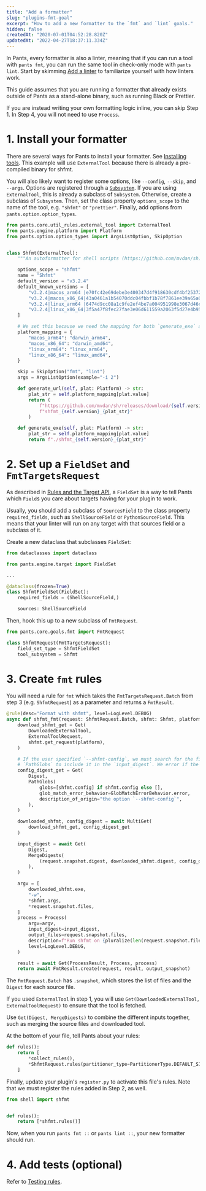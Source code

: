 ```yaml
---
title: "Add a formatter"
slug: "plugins-fmt-goal"
excerpt: "How to add a new formatter to the `fmt` and `lint` goals."
hidden: false
createdAt: "2020-07-01T04:52:28.820Z"
updatedAt: "2022-04-27T18:37:11.334Z"
---
```

In Pants, every formatter is also a linter, meaning that if you can run a tool with `pants fmt`,
you can run the same tool in check-only mode with `pants lint`.
Start by skimming [Add a linter](doc:plugins-lint-goal) to familiarize yourself with how linters work.

This guide assumes that you are running a formatter that already exists outside of Pants as a stand-alone binary, such as running Black or Prettier.

If you are instead writing your own formatting logic inline, you can skip Step 1. In Step 4, you will not need to use `Process`.

# 1. Install your formatter

There are several ways for Pants to install your formatter. See [Installing tools](doc:rules-api-installing-tools).
This example will use `ExternalTool` because there is already a pre-compiled binary for shfmt.

You will also likely want to register some options, like `--config`, `--skip`, and `--args`.
Options are registered through a [`Subsystem`](doc:rules-api-subsystems).
If you are using `ExternalTool`, this is already a subclass of `Subsystem`.
Otherwise, create a subclass of `Subsystem`. Then, set the class property `options_scope` to the
name of the tool, e.g. `"shfmt"` or `"prettier"`. Finally, add options from `pants.option.option_types`.

```python
from pants.core.util_rules.external_tool import ExternalTool
from pants.engine.platform import Platform
from pants.option.option_types import ArgsListOption, SkipOption


class Shfmt(ExternalTool):
    """An autoformatter for shell scripts (https://github.com/mvdan/sh)."""

    options_scope = "shfmt"
    name = "Shfmt"
    default_version = "v3.2.4"
    default_known_versions = [
        "v3.2.4|macos_arm64 |e70fc42e69debe3e400347d4f918630cdf4bf2537277d672bbc43490387508ec|2998546",
        "v3.2.4|macos_x86_64|43a0461a1b54070ddc04fbbf1b78f7861ee39a65a61f5466d15a39c4aba4f917|2980208",
        "v3.2.4|linux_arm64 |6474d9cc08a1c9fe2ef4be7a004951998e3067d46cf55a011ddd5ff7bfab3de6|2752512",
        "v3.2.4|linux_x86_64|3f5a47f8fec27fae3e06d611559a2063f5d27e4b9501171dde9959b8c60a3538|2797568",
    ]

    # We set this because we need the mapping for both `generate_exe` and `generate_url`.
    platform_mapping = {
        "macos_arm64": "darwin_arm64",
        "macos_x86_64": "darwin_amd64",
        "linux_arm64": "linux_arm64",
        "linux_x86_64": "linux_amd64",
    }

    skip = SkipOption("fmt", "lint")
    args = ArgsListOption(example="-i 2")

    def generate_url(self, plat: Platform) -> str:
        plat_str = self.platform_mapping[plat.value]
        return (
            f"https://github.com/mvdan/sh/releases/download/{self.version}/"
            f"shfmt_{self.version}_{plat_str}"
        )

    def generate_exe(self, plat: Platform) -> str:
        plat_str = self.platform_mapping[plat.value]
        return f"./shfmt_{self.version}_{plat_str}"
```

# 2. Set up a `FieldSet` and `FmtTargetsRequest`

As described in [Rules and the Target API](doc:rules-api-and-target-api), a `FieldSet` is a way to tell Pants which `Field`s you care about targets having for your plugin to work.

Usually, you should add a subclass of `SourcesField` to the class property `required_fields`, such as `ShellSourceField` or `PythonSourceField`. This means that your linter will run on any target with that sources field or a subclass of it.

Create a new dataclass that subclasses `FieldSet`:

```python
from dataclasses import dataclass

from pants.engine.target import FieldSet

...

@dataclass(frozen=True)
class ShfmtFieldSet(FieldSet):
    required_fields = (ShellSourceField,)

    sources: ShellSourceField
```

Then, hook this up to a new subclass of `FmtRequest`.

```python
from pants.core.goals.fmt import FmtRequest

class ShfmtRequest(FmtTargetsRequest):
    field_set_type = ShfmtFieldSet
    tool_subsystem = Shfmt
```

# 3. Create `fmt` rules

You will need a rule for `fmt` which takes the `FmtTargetsRequest.Batch` from step 3  (e.g. `ShfmtRequest`) as a parameter and returns a `FmtResult`.

```python
@rule(desc="Format with shfmt", level=LogLevel.DEBUG)
async def shfmt_fmt(request: ShfmtRequest.Batch, shfmt: Shfmt, platform: Platform) -> FmtResult:
    download_shfmt_get = Get(
        DownloadedExternalTool,
        ExternalToolRequest,
        shfmt.get_request(platform),
    )

    # If the user specified `--shfmt-config`, we must search for the file they specified with
    # `PathGlobs` to include it in the `input_digest`. We error if the file cannot be found.
    config_digest_get = Get(
        Digest,
        PathGlobs(
            globs=[shfmt.config] if shfmt.config else [],
            glob_match_error_behavior=GlobMatchErrorBehavior.error,
            description_of_origin="the option `--shfmt-config`",
        ),
    )

    downloaded_shfmt, config_digest = await MultiGet(
        download_shfmt_get, config_digest_get
    )

    input_digest = await Get(
        Digest,
        MergeDigests(
            (request.snapshot.digest, downloaded_shfmt.digest, config_digest)
        ),
    )

    argv = [
        downloaded_shfmt.exe,
        "-w",
        *shfmt.args,
        *request.snapshot.files,
    ]
    process = Process(
        argv=argv,
        input_digest=input_digest,
        output_files=request.snapshot.files,
        description=f"Run shfmt on {pluralize(len(request.snapshot.files), 'file')}.",
        level=LogLevel.DEBUG,
    )

    result = await Get(ProcessResult, Process, process)
    return await FmtResult.create(request, result, output_snapshot)
```

The `FmtRequest.Batch` has `.snapshot`, which stores the list of files and the `Digest` for each source file.

If you used `ExternalTool` in step 1, you will use `Get(DownloadedExternalTool, ExternalToolRequest)` to ensure that the tool is fetched.

Use `Get(Digest, MergeDigests)` to combine the different inputs together, such as merging the source files and downloaded tool.

At the bottom of your file, tell Pants about your rules:

```python
def rules():
    return [
      	*collect_rules(),
        *ShfmtRequest.rules(partitioner_type=PartitionerType.DEFAULT_SINGLE_PARTITION),
    ]
```

Finally, update your plugin's `register.py` to activate this file's rules. Note that we must register the rules added in Step 2, as well.

```python pants-plugins/shell/register.py
from shell import shfmt


def rules():
    return [*shfmt.rules()]
```

Now, when you run `pants fmt ::` or `pants lint ::`, your new formatter should run.

# 4. Add tests (optional)

Refer to [Testing rules](doc:rules-api-testing).
